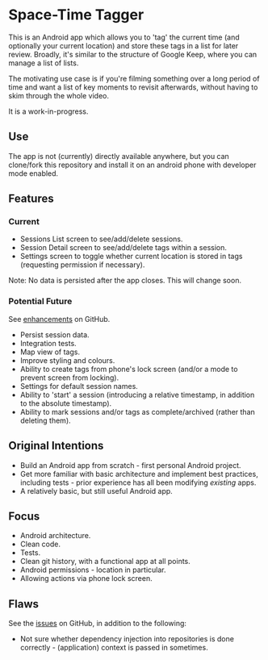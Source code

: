 # Space-Time Tagger

This is an Android app which allows you to 'tag' the current time (and optionally your current
location) and store these tags in a list for later review.
Broadly, it's similar to the structure of Google Keep, where you can manage a list of lists.

The motivating use case is if you're filming something over a long period of time and want a list of
key moments to revisit afterwards, without having to skim through the whole video.

It is a work-in-progress.

## Use

The app is not (currently) directly available anywhere, but you can clone/fork this repository and
install it on an android phone with developer mode enabled.

## Features

### Current

- Sessions List screen to see/add/delete sessions.
- Session Detail screen to see/add/delete tags within a session.
- Settings screen to toggle whether current location is stored in tags (requesting permission if
  necessary).

Note: No data is persisted after the app closes. This will change soon.

### Potential Future

See [enhancements](https://github.com/kr-matthews/space-time-tagger/issues?q=is%3Aissue+is%3Aopen+label%3Aenhancement)
on GitHub.

- Persist session data.
- Integration tests.
- Map view of tags.
- Improve styling and colours.
- Ability to create tags from phone's lock screen (and/or a mode to prevent screen from locking).
- Settings for default session names.
- Ability to 'start' a session (introducing a relative timestamp, in addition to the absolute
  timestamp).
- Ability to mark sessions and/or tags as complete/archived (rather than deleting them).

## Original Intentions

- Build an Android app from scratch - first personal Android project.
- Get more familiar with basic architecture and implement best practices, including tests - prior
  experience has all been modifying _existing_ apps.
- A relatively basic, but still useful Android app.

## Focus

- Android architecture.
- Clean code.
- Tests.
- Clean git history, with a functional app at all points.
- Android permissions - location in particular.
- Allowing actions via phone lock screen.

## Flaws

See the [issues](https://github.com/kr-matthews/space-time-tagger/issues) on GitHub, in addition to
the following:

- Not sure whether dependency injection into repositories is done correctly - (application) context
  is passed in sometimes.
